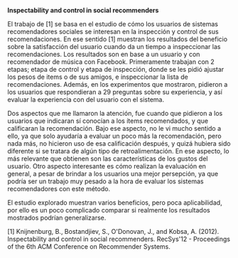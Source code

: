 **Inspectability and control in social recommenders**


El trabajo de [1] se basa en el estudio de cómo los usuarios de sistemas recomendadores sociales  se interesan en la inspección y control de sus recomendaciones. En ese sentido [1] muestran los resultados del beneficio sobre la satisfacción del usuario cuando da un tiempo a inspeccionar las recomendaciones. Los resultados son en base a un usuario y con recomendador de música con Facebook. Primeramente trabajan con 2 etapas; etapa de control y etapa de inspección, donde se les pidió ajustar los pesos de items o de sus amigos, e inspeccionar la lista de recomendaciones. Además, en los experimentos que mostraron, pidieron a los usuarios que respondieran a 29 preguntas sobre su experiencia, y así evaluar la experiencia con del usuario con el sistema.

Dos aspectos que me llamaron la atención, fue cuando que pidieron a los usuarios que indicaran sí conocían a los ítems recomendados, y que calificaran la recomendación. Bajo ese aspecto, no le vi mucho sentido a ello, ya que solo ayudaría a evaluar un poco más la recomendación, pero nada más, no hicieron uso de esa calificación después, y quizá  hubiera sido diferente si se tratara de algún tipo de retroalimentación. En ese aspecto, lo más relevante que obtienen son las características de los gustos del usuario. Otro aspecto interesante es cómo realizan la evaluación en general, a pesar de brindar a los usuarios una mejor persepción, ya que podría ser un trabajo muy pesado a la hora de evaluar los sistemas recomendadores con este método. 

El estudio explorado muestran varios beneficios, pero poca aplicabilidad, por ello es un poco complicado comparar si realmente los resultados mostrados podrían generalizarse. 



[1] Knijnenburg, B., Bostandjiev, S., O'Donovan, J., and Kobsa, A. (2012). Inspectability and control in social recommenders. RecSys'12 - Proceedings of the 6th ACM Conference on Recommender Systems.
